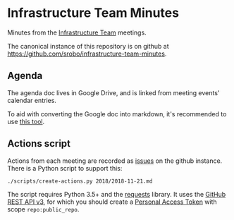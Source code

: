 # Infrastructure Team Minutes

Minutes from the [Infrastructure Team][infrastructure-team] meetings.

The canonical instance of this repository is on github at
https://github.com/srobo/infrastructure-team-minutes.

## Agenda

The agenda doc lives in Google Drive, and is linked from meeting events'
calendar entries.

To aid with converting the Google doc into markdown, it's recommended to use
[this tool](https://github.com/Mr0grog/google-docs-to-markdown).

## Actions script

Actions from each meeting are recorded as [issues][github-issues] on the github
instance. There is a Python script to support this:
```
./scripts/create-actions.py 2018/2018-11-21.md
```
The script requires Python 3.5+ and the [requests][python-requests] library. It
uses the [GitHub REST API v3][github-rest-api], for which you should create a
[Personal Access Token][api-tokens] with scope `repo:public_repo`.

[infrastructure-team]: https://opsmanual.studentrobotics.org/annual-robotics-infrastructure/infrastructure-programme-team
[github-issues]: https://github.com/srobo/infrastructure-team-minutes/issues
[python-requests]: https://pypi.org/project/requests
[github-rest-api]: https://developer.github.com/v3/issues/
[api-tokens]: https://blog.github.com/2013-05-16-personal-api-tokens/
